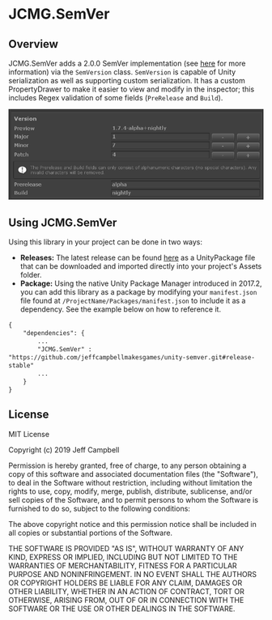 # JCMG.SemVer
## Overview
JCMG.SemVer adds a 2.0.0 SemVer implementation (see [here](https://semver.org/spec/v2.0.0.html) for more information) via the `SemVersion` class. `SemVersion` is capable of Unity serialization as well as supporting custom serialization. It has a custom PropertyDrawer to make it easier to view and modify in the inspector; this includes Regex validation of some fields (`PreRelease` and `Build`).

![SemVersion in Unity Inspector](/Documentation/Inspector.png)

## Using JCMG.SemVer
Using this library in your project can be done in two ways:
* **Releases:** The latest release can be found [here]() as a UnityPackage file that can be downloaded and imported directly into your project's Assets folder.
* **Package:** Using the native Unity Package Manager introduced in 2017.2, you can add this library as a package by modifying your `manifest.json` file found at `/ProjectName/Packages/manifest.json` to include it as a dependency. See the example below on how to reference it.

```
{
	"dependencies": {
		...
		"JCMG.SemVer" : "https://github.com/jeffcampbellmakesgames/unity-semver.git#release-stable"
		...
	}
}
```

## License
MIT License

Copyright (c) 2019 Jeff Campbell

Permission is hereby granted, free of charge, to any person obtaining a copy
of this software and associated documentation files (the "Software"), to deal
in the Software without restriction, including without limitation the rights
to use, copy, modify, merge, publish, distribute, sublicense, and/or sell
copies of the Software, and to permit persons to whom the Software is
furnished to do so, subject to the following conditions:

The above copyright notice and this permission notice shall be included in all
copies or substantial portions of the Software.

THE SOFTWARE IS PROVIDED "AS IS", WITHOUT WARRANTY OF ANY KIND, EXPRESS OR
IMPLIED, INCLUDING BUT NOT LIMITED TO THE WARRANTIES OF MERCHANTABILITY,
FITNESS FOR A PARTICULAR PURPOSE AND NONINFRINGEMENT. IN NO EVENT SHALL THE
AUTHORS OR COPYRIGHT HOLDERS BE LIABLE FOR ANY CLAIM, DAMAGES OR OTHER
LIABILITY, WHETHER IN AN ACTION OF CONTRACT, TORT OR OTHERWISE, ARISING FROM,
OUT OF OR IN CONNECTION WITH THE SOFTWARE OR THE USE OR OTHER DEALINGS IN THE
SOFTWARE.